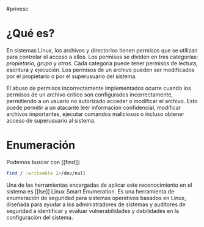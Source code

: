 #privesc 

# ¿Qué es?

En sistemas Linux, los archivos y directorios tienen permisos que se utilizan para controlar el acceso a ellos. Los permisos se dividen en tres categorías: *propietario*, *grupo* y *otros*. Cada categoría puede tener permisos de lectura, escritura y ejecución. Los permisos de un archivo pueden ser modificados por el propietario o por el superusuario del sistema.

El abuso de permisos incorrectamente implementados ocurre cuando los permisos de un archivo crítico son configurados incorrectamente, permitiendo a un usuario no autorizado acceder o modificar el archivo. Esto puede permitir a un atacante leer información confidencial, modificar archivos importantes, ejecutar comandos maliciosos o incluso obtener acceso de superusuario al sistema.

# Enumeración

Podemos buscar con [[find]]:

```bash
find / -writeable 2>/dev/null
```

Una de las herramientas encargadas de aplicar este reconocimiento en el sistema es [[lse]] Linux Smart Enumeration. Es una herramienta de enumeración de seguridad para sistemas operativos basados en Linux, diseñada para ayudar a los administradores de sistemas y auditores de seguridad a identificar y evaluar vulnerabilidades y debilidades en la configuración del sistema.